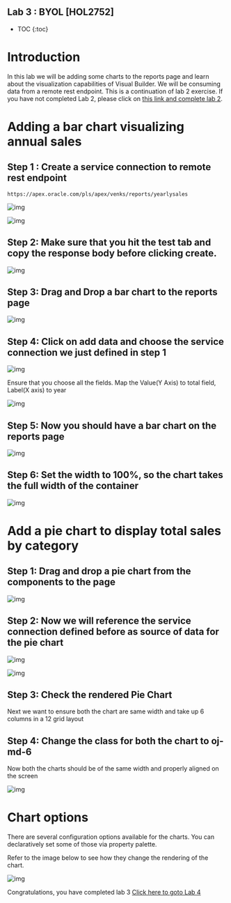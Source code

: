 
## Lab 3 : BYOL [HOL2752]

* TOC
{:toc}

# Introduction
In this lab we will be adding some charts to the reports page and learn about the visualization capabilities of Visual Builder. We will be consuming data from a remote rest endpoint. This is a continuation of lab 2 exercise. If you have not completed Lab 2, please click on [this link and complete lab 2](lab2).

# Adding a bar chart visualizing annual sales

## Step 1 : Create a service connection to remote rest endpoint
```
https://apex.oracle.com/pls/apex/venks/reports/yearlysales
```

![img](assets/image2019-8-25_15-22-13.png)

![img](assets/image2019-8-25_15-22-50.png)

## Step 2: Make sure that you hit the test tab and copy the response body before clicking create.

![img](assets/image2019-8-25_15-24-19.png)

## Step 3: Drag and Drop a bar chart to the reports page

![img](assets/image2019-8-25_15-26-4.png)

## Step 4: Click on add data and choose the service connection we just defined in step 1

![img](assets/image2019-8-25_15-27-45.png)

Ensure that you choose all the fields. Map the Value(Y Axis) to total field, Label(X axis) to year 

![img](assets/image2019-8-25_15-29-15.png)

## Step 5: Now you should have a bar chart on the reports page

![img](assets/image2019-8-25_15-30-39.png)

## Step 6: Set the width to 100%, so the chart takes the full width of the container

![img](assets/image2019-8-25_16-24-41.png)
# Add a pie chart to display total sales by category

## Step 1: Drag and drop a pie chart from the components to the page

![img](assets/image2019-8-25_16-28-32.png)

## Step 2: Now we will reference the service connection defined before as source of data for the pie chart

![img](assets/image2019-8-25_16-30-16.png)

![img](assets/image2019-8-25_16-31-38.png)

## Step 3: Check the rendered Pie Chart

Next we want to ensure both the chart are same width and take up 6 columns in a 12 grid layout

## Step 4: Change the class for both the chart to oj-md-6

Now both the charts should be of the same width and properly aligned on the screen

![img](assets/image2019-8-25_16-37-14.png)

# Chart options
There are several configuration options available for the charts. You can declaratively set some of those via property palette.

Refer to the image below to see how they change the rendering of the chart.

![img](assets/chart-options.gif)

Congratulations, you have completed lab 3 [Click here to goto Lab 4](lab4)